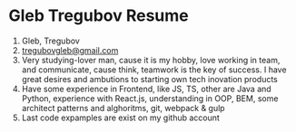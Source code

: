 # Gleb Tregubov Resume
1. Gleb, Tregubov
2. tregubovgleb@gmail.com
3. Very studying-lover man, cause it is my hobby, love working in team, and communicate, cause think, teamwork is the key of success. I have great desires and ambutions to starting own tech inovation products
4. Have some experience in Frontend, like JS, TS, other are Java and Python, experience with React.js, understanding in OOP, BEM, some architect patterns and alghoritms, git, webpack & gulp
5. Last code expamples are exist on my github account